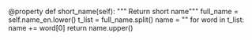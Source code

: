 @property
    def short_name(self):
        """ Return short name"""
        full_name = self.name_en.lower()
        t_list = full_name.split()
        name = ""
        for word in t_list:
            name += word[0]
        return name.upper()
